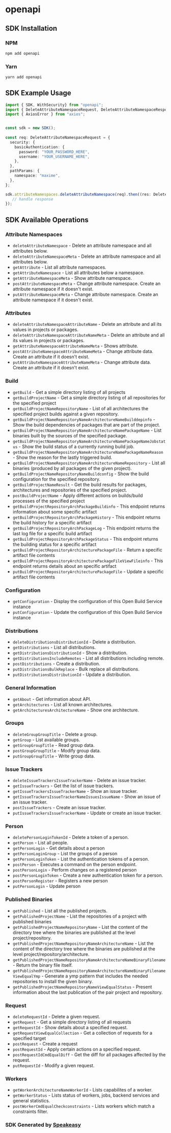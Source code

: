 # openapi

<!-- Start SDK Installation -->
## SDK Installation

### NPM

```bash
npm add openapi
```

### Yarn

```bash
yarn add openapi
```
<!-- End SDK Installation -->

<!-- Start SDK Example Usage -->
## SDK Example Usage

```typescript
import { SDK, WithSecurity} from "openapi";
import { DeleteAttributeNamespaceRequest, DeleteAttributeNamespaceResponse } from "openapi/src/sdk/models/operations";
import { AxiosError } from "axios";


const sdk = new SDK();
    
const req: DeleteAttributeNamespaceRequest = {
  security: {
    basicAuthentication: {
      password: "YOUR_PASSWORD_HERE",
      username: "YOUR_USERNAME_HERE",
    },
  },
  pathParams: {
    namespace: "maxime",
  },
};

sdk.attributeNamespaces.deleteAttributeNamespace(req).then((res: DeleteAttributeNamespaceResponse | AxiosError) => {
   // handle response
});
```
<!-- End SDK Example Usage -->

<!-- Start SDK Available Operations -->
## SDK Available Operations

### Attribute Namespaces

* `deleteAttributeNamespace` - Delete an attribute namespace and all attributes below.
* `deleteAttributeNamespaceMeta` - Delete an attribute namespace and all attributes below.
* `getAttribute` - List all attribute namespaces.
* `getAttributeNamespace` - List all attributes below a namespace.
* `getAttributeNamespaceMeta` - Show attribute namespace.
* `postAttributeNamespaceMeta` - Change attribute namespace. Create an attribute namespace if it doesn't exist.
* `putAttributeNamespaceMeta` - Change attribute namespace. Create an attribute namespace if it doesn't exist.

### Attributes

* `deleteAttributeNamespaceAttributeName` - Delete an attribute and all its values in projects or packages.
* `deleteAttributeNamespaceAttributeNameMeta` - Delete an attribute and all its values in projects or packages.
* `getAttributeNamespaceAttributeNameMeta` - Shows attribute.
* `postAttributeNamespaceAttributeNameMeta` - Change attribute data. Create an attribute if it doesn't exist.
* `putAttributeNamespaceAttributeNameMeta` - Change attribute data. Create an attribute if it doesn't exist.

### Build

* `getBuild` - Get a simple directory listing of all projects
* `getBuildProjectName` - Get a simple directory listing of all repositories for the specified project
* `getBuildProjectNameRepositoryName` - List of all architectures the specified project builds against a given repository.
* `getBuildProjectNameRepositoryNameArchitectureNameBuilddepinfo` - Show the build dependencies of packages that are part of the project.
* `getBuildProjectNameRepositoryNameArchitectureNamePackageName` - List binaries built by the sources of the specified package.
* `getBuildProjectNameRepositoryNameArchitectureNamePackageNameJobstatus` - Show the build status of a currently running build job.
* `getBuildProjectNameRepositoryNameArchitectureNamePackageNameReason` - Show the reason for the lastly triggered build.
* `getBuildProjectNameRepositoryNameArchitectureNameRepository` - List all binaries (produced by all packages of the given project).
* `getBuildProjectNameRepositoryNameBuildconfig` - Show the build configuration for the specified repository.
* `getBuildProjectNameResult` - Get the build results for packages, architectures and repositories of the specified project.
* `postBuildProjectName` - Apply different actions on builds/build processes of the specified project
* `getBuildProjectRepositoryArchPackageBuildinfo` - This endpoint returns information about some specific artifact
* `getBuildProjectRepositoryArchPackageHistory` - This endpoint returns the build history for a specific artifact
* `getBuildProjectRepositoryArchPackageLog` - This endpoint returns the last log file for a specific build artifact
* `getBuildProjectRepositoryArchPackageStatus` - This endpoint returns the building status for a specific artifact
* `getBuildProjectRepositoryArchitecturePackageFile` - Return a specific artifact file contents
* `getBuildProjectRepositoryArchitecturePackageFileViewFileinfo` - This endpoint returns details about an specific artifact
* `putBuildProjectRepositoryArchitecturePackageFile` - Update a specific artifact file contents

### Configuration

* `getConfiguration` - Display the configuration of this Open Build Service instance
* `putConfiguration` - Update the configuration of this Open Build Service instance

### Distributions

* `deleteDistributionsDistributionId` - Delete a distribution.
* `getDistributions` - List all distributions.
* `getDistributionsDistributionId` - Show a distribution.
* `getDistributionsIncludeRemotes` - List all distributions including remote.
* `postDistributions` - Create a distribution.
* `putDistributionsBulkReplace` - Bulk replace all distributions.
* `putDistributionsDistributionId` - Update a distribution.

### General Information

* `getAbout` - Get information about API.
* `getArchitectures` - List all known architectures.
* `getArchitecturesArchitectureName` - Show one architecture.

### Groups

* `deleteGroupGroupTitle` - Delete a group.
* `getGroup` - List available groups.
* `getGroupGroupTitle` - Read group data.
* `postGroupGroupTitle` - Modify group data.
* `putGroupGroupTitle` - Write group data.

### Issue Trackers

* `deleteIssueTrackersIssueTrackerName` - Delete an issue tracker.
* `getIssueTrackers` - Get the list of issue trackers.
* `getIssueTrackersIssueTrackerName` - Show an issue tracker.
* `getIssueTrackersIssueTrackerNameIssuesIssueName` - Show an issue of an issue tracker.
* `postIssueTrackers` - Create an issue tracker.
* `putIssueTrackersIssueTrackerName` - Update or create an issue tracker.

### Person

* `deletePersonLoginTokenId` - Delete a token of a person.
* `getPerson` - List all people.
* `getPersonLogin` - Get details about a person
* `getPersonLoginGroup` - List the groups of a person
* `getPersonLoginToken` - List the authentication tokens of a person.
* `postPerson` - Executes a command on the person endpoint.
* `postPersonLogin` - Perform changes on a registered person
* `postPersonLoginToken` - Create a new authentication token for a person.
* `postPersonRegister` - Registers a new person
* `putPersonLogin` - Update person

### Published Binaries

* `getPublished` - List all the published projects.
* `getPublishedProjectName` - List the repositories of a project with published binaries
* `getPublishedProjectNameRepositoryName` - List the content of the directory tree where the binaries are published at the level project/repository.
* `getPublishedProjectNameRepositoryNameArchitectureName` - List the content of the directory tree where the binaries are published at the level project/repository/architecture.
* `getPublishedProjectNameRepositoryNameArchitectureNameBinaryFilename` - Return the binary file itself.
* `getPublishedProjectNameRepositoryNameArchitectureNameBinaryFilenameViewEqualYmp` - Generate a ymp pattern that includes the needed repositories to install the given binary.
* `getPublishedProjectNameRepositoryNameViewEqualStatus` - Present information about the last publication of the pair project and repository.

### Request

* `deleteRequestId` - Delete a given request.
* `getRequest` - Get a simple directory listing of all requests
* `getRequestId` - Show details about a specified request.
* `getRequestViewEqualCollection` - Get a collection of requests for a specified target
* `postRequest` - Create a request
* `postRequestId` - Apply certain actions on a specified request.
* `postRequestIdCmdEqualDiff` - Get the diff for all packages affected by the request.
* `putRequestId` - Modify a given request.

### Workers

* `getWorkerArchitectureNameWorkerId` - Lists capabilites of a worker.
* `getWorkerStatus` - Lists status of workers, jobs, backend services and general statistics.
* `postWorkerCmdEqualCheckconstraints` - Lists workers which match a constraints filter.

<!-- End SDK Available Operations -->

### SDK Generated by [Speakeasy](https://docs.speakeasyapi.dev/docs/using-speakeasy/client-sdks)
